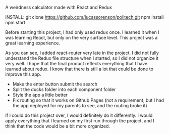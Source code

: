 A weirdness calculator made with React and Redux

INSTALL:
git clone https://github.com/lucassorenson/politech.git
npm install
npm start



Before starting this project, I had only used redux once. I learned it when I was learning React, but only on the very surface level. This project was a great learning experience. 

As you can see, I added react-router very late in the project. I did not fully understand the Redux file structure when I started, so I did not organize it very well. I hope that the final product reflects everything that I have learned about redux. I know that there is still a lot that could be done to improve this app.

- Make the enter button submit the search
- Split the ducks folder into each component folder
- Style the app a little better
- Fix routing so that it works on Github Pages (not a requirement, but I had the app deployed for my parents to see, and the routing broke it)

If I could do this project over, I would definitely do it differently. I would apply everything that I learned on my first run through the project, and I think that the code would be a bit more organized. 
